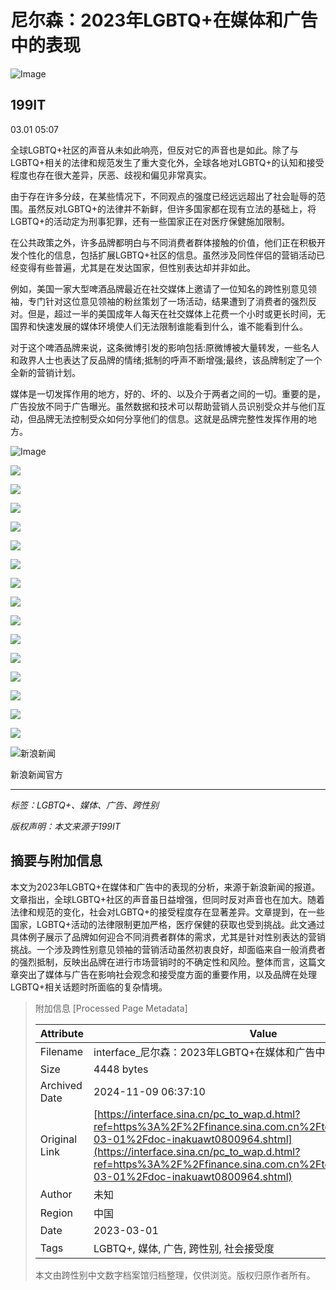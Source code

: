 # 尼尔森：2023年LGBTQ+在媒体和广告中的表现

![Image](//tva1.sinaimg.cn/crop.0.0.299.299.180/6a8c1e07gw1efgokalrxdj208c08cq37.jpg)

## 199IT

03.01 05:07

全球LGBTQ+社区的声音从未如此响亮，但反对它的声音也是如此。除了与LGBTQ+相关的法律和规范发生了重大变化外，全球各地对LGBTQ+的认知和接受程度也存在很大差异，厌恶、歧视和偏见非常真实。

由于存在许多分歧，在某些情况下，不同观点的强度已经远远超出了社会耻辱的范围。虽然反对LGBTQ+的法律并不新鲜，但许多国家都在现有立法的基础上，将LGBTQ+的活动定为刑事犯罪，还有一些国家正在对医疗保健施加限制。

在公共政策之外，许多品牌都明白与不同消费者群体接触的价值，他们正在积极开发个性化的信息，包括扩展LGBTQ+社区的信息。虽然涉及同性伴侣的营销活动已经变得有些普遍，尤其是在发达国家，但性别表达却并非如此。

例如，美国一家大型啤酒品牌最近在社交媒体上邀请了一位知名的跨性别意见领袖，专门针对这位意见领袖的粉丝策划了一场活动，结果遭到了消费者的强烈反对。但是，超过一半的美国成年人每天在社交媒体上花费一个小时或更长时间，无国界和快速发展的媒体环境使人们无法限制谁能看到什么，谁不能看到什么。

对于这个啤酒品牌来说，这条微博引发的影响包括:原微博被大量转发，一些名人和政界人士也表达了反品牌的情绪;抵制的呼声不断增强;最终，该品牌制定了一个全新的营销计划。

媒体是一切发挥作用的地方，好的、坏的、以及介于两者之间的一切。重要的是，广告投放不同于广告曝光。虽然数据和技术可以帮助营销人员识别受众并与他们互动，但品牌无法控制受众如何分享他们的信息。这就是品牌完整性发挥作用的地方。

![Image](//k.sinaimg.cn/n/spider20240301/160/w2040h1320/20240301/b00a-76ea97ea1eb3b0d250f7a78ffe5dac7a.jpg/w700d1q75cms.jpg?by=cms_fixed_width)

![](//k.sinaimg.cn/n/spider20240301/160/w2040h1320/20240301/5acc-b28dcab55c7b30201c7c0bc8e59ff079.jpg/w700d1q75cms.jpg?by=cms_fixed_width)

![](//k.sinaimg.cn/n/spider20240301/160/w2040h1320/20240301/be27-db1e0f93be9923f5fb8a31ae62257ed3.jpg/w700d1q75cms.jpg?by=cms_fixed_width)

![](//k.sinaimg.cn/n/spider20240301/160/w2040h1320/20240301/8dbe-db9e809f925f26e327ce1f340a8dbb0d.jpg/w700d1q75cms.jpg?by=cms_fixed_width)

![](//k.sinaimg.cn/n/spider20240301/160/w2040h1320/20240301/c4c6-82b6ce4fb6a9ec7020474a1d04cfc9af.jpg/w700d1q75cms.jpg?by=cms_fixed_width)

![](//k.sinaimg.cn/n/spider20240301/160/w2040h1320/20240301/cc28-cf3512ceda1178cb4691268883660118.jpg/w700d1q75cms.jpg?by=cms_fixed_width)

![](//k.sinaimg.cn/n/spider20240301/160/w2040h1320/20240301/b1ed-f945b7f0e54f8b18bf51be16bd3d14fb.jpg/w700d1q75cms.jpg?by=cms_fixed_width)

![](//k.sinaimg.cn/n/spider20240301/160/w2040h1320/20240301/f37e-bb4efde7b42723c763d13f5dd7db5300.jpg/w700d1q75cms.jpg?by=cms_fixed_width)

![](//k.sinaimg.cn/n/spider20240301/160/w2040h1320/20240301/7b4d-e17a97a038bc3a84d92ecc316d7bd77d.jpg/w700d1q75cms.jpg?by=cms_fixed_width)

![](//k.sinaimg.cn/n/spider20240301/160/w2040h1320/20240301/7115-b4f97c37b72c98ff8b5279a1510aa54c.jpg/w700d1q75cms.jpg?by=cms_fixed_width)

![](//k.sinaimg.cn/n/spider20240301/160/w2040h1320/20240301/2275-e4ee5a142b75cb57da47afdcdf0dd6b2.jpg/w700d1q75cms.jpg?by=cms_fixed_width)

![](//k.sinaimg.cn/n/spider20240301/160/w2040h1320/20240301/52af-a75ed20c396f78cd1be257aa1062ec7c.jpg/w700d1q75cms.jpg?by=cms_fixed_width)

![](//k.sinaimg.cn/n/spider20240301/160/w2040h1320/20240301/b850-fe98fb2e2c548a0e80be2c8023424855.jpg/w700d1q75cms.jpg?by=cms_fixed_width)

![](//k.sinaimg.cn/n/spider20240301/160/w2040h1320/20240301/aeaa-9aca3939479ea9c7313cfb6e8eb34959.jpg/w700d1q75cms.jpg?by=cms_fixed_width)

![](//k.sinaimg.cn/n/spider20240301/160/w2040h1320/20240301/273d-792937251b8bb08c3ee9b620182d79cc.jpg/w700d1q75cms.jpg?by=cms_fixed_width)

![](//k.sinaimg.cn/n/spider20240301/160/w2040h1320/20240301/9b0e-7c9e47348d7b211ebc32f42fc6036991.jpg/w700d1q75cms.jpg?by=cms_fixed_width)

![新浪新闻](https://n.sinaimg.cn/default/80905340/20200331/sinalogo.png)

新浪新闻官方

---

_标签：LGBTQ+、媒体、广告、跨性别_

_版权声明：本文来源于199IT_

## 摘要与附加信息

<!-- tcd_abstract -->
本文为2023年LGBTQ+在媒体和广告中的表现的分析，来源于新浪新闻的报道。文章指出，全球LGBTQ+社区的声音虽日益增强，但同时反对声音也在加大。随着法律和规范的变化，社会对LGBTQ+的接受程度存在显著差异。文章提到，在一些国家，LGBTQ+活动的法律限制更加严格，医疗保健的获取也受到挑战。此文通过具体例子展示了品牌如何迎合不同消费者群体的需求，尤其是针对性别表达的营销挑战。一个涉及跨性别意见领袖的营销活动虽然初衷良好，却面临来自一般消费者的强烈抵制，反映出品牌在进行市场营销时的不确定性和风险。整体而言，这篇文章突出了媒体与广告在影响社会观念和接受度方面的重要作用，以及品牌在处理LGBTQ+相关话题时所面临的复杂情境。
<!-- tcd_abstract_end -->

> 附加信息 [Processed Page Metadata]
>
> | Attribute       | Value                                  |
> |-----------------|----------------------------------------|
> | Filename        | interface_尼尔森：2023年LGBTQ+在媒体和广告中的表现_-_新浪.md                             |
> | Size            | 4448 bytes                           |
> | Archived Date   | 2024-11-09 06:37:10                             |
> | Original Link   | [https://interface.sina.cn/pc_to_wap.d.html?ref=https%3A%2F%2Ffinance.sina.com.cn%2Ftech%2Froll%2F2024-03-01%2Fdoc-inakuawt0800964.shtml](https://interface.sina.cn/pc_to_wap.d.html?ref=https%3A%2F%2Ffinance.sina.com.cn%2Ftech%2Froll%2F2024-03-01%2Fdoc-inakuawt0800964.shtml)                       |
> | Author          | 未知                               |
> | Region          | 中国                               |
> | Date            | 2023-03-01                                 |
> | Tags            | LGBTQ+, 媒体, 广告, 跨性别, 社会接受度                                 |
>
> 本文由跨性别中文数字档案馆归档整理，仅供浏览。版权归原作者所有。
>
